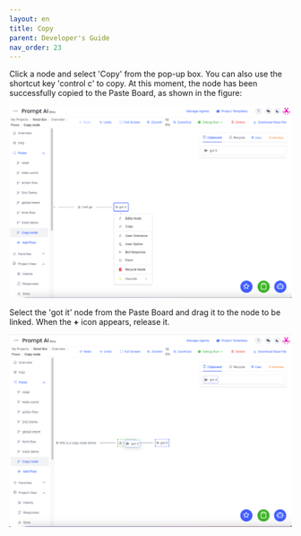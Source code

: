 ```yaml
---
layout: en
title: Copy
parent: Developer's Guide
nav_order: 23
---
```

Click a node and select 'Copy' from the pop-up box. You can also use the shortcut key 'control c' to copy.  At this moment, the node has been successfully copied to the Paste Board, as shown in the figure:

![01-copy](/assets/images/tutorial/copy/01-copy.png)

Select the 'got it' node from the Paste Board and drag it to the node to be linked. When the **+** icon appears, release it.

![02-copy](/assets/images/tutorial/copy/02-copy.png)
